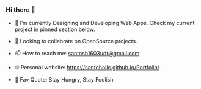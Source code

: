 ### Hi there 👋

- 🔭 I’m currently Designing and Developing Web Apps. Check my current project in pinned section below.
- 💬 Looking to collabrate on OpenSource projects.
- 📫 How to reach me: santosh1603udt@gmail.com
- 🌐 Personal website: https://santoholic.github.io/Portfolio/


- 🔆 Fav Quote: Stay Hungry, Stay Foolish
